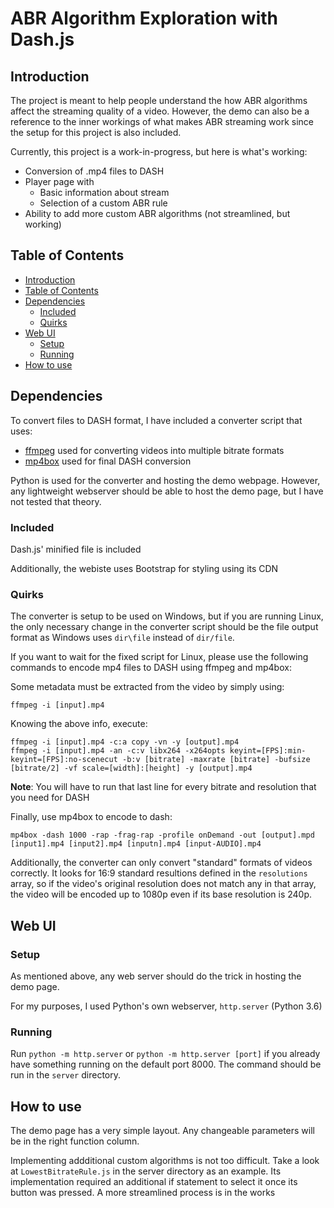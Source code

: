 # ABR Algorithm Exploration with Dash.js

## Introduction

The project is meant to help people understand the how ABR algorithms affect the streaming quality of a video. However, the demo can also be a reference to the inner workings of what makes ABR streaming work since the setup for this project is also included.

Currently, this project is a work-in-progress, but here is what's working:
* Conversion of .mp4 files to DASH
* Player page with
    * Basic information about stream
    * Selection of a custom ABR rule
* Ability to add more custom ABR algorithms (not streamlined, but working)

## Table of Contents

* [Introduction](https://github.com/ivanscode/abrlab#introduction)
* [Table of Contents](https://github.com/ivanscode/abrlab#table-of-contents)
* [Dependencies](https://github.com/ivanscode/abrlab#dependencies)
    * [Included](https://github.com/ivanscode/abrlab#included)
    * [Quirks](https://github.com/ivanscode/abrlab#quirks)
* [Web UI](https://github.com/ivanscode/abrlab#web-ui)
    * [Setup](https://github.com/ivanscode/abrlab#setup)
    * [Running](https://github.com/ivanscode/abrlab#running)
* [How to use](https://github.com/ivanscode/abrlab#how-to-use)

## Dependencies
To convert files to DASH format, I have included a converter script that uses:
* [ffmpeg](https://www.ffmpeg.org/download.html) used for converting videos into multiple bitrate formats
* [mp4box](https://github.com/gpac/gpac/wiki/MP4Box-Introduction) used for final DASH conversion

Python is used for the converter and hosting the demo webpage. However, any lightweight webserver should be able to host the demo page, but I have not tested that theory.

### Included
Dash.js' minified file is included

Additionally, the webiste uses Bootstrap for styling using its CDN

### Quirks
The converter is setup to be used on Windows, but if you are running Linux, the only necessary change in the converter script should be the file output format as Windows uses `dir\file` instead of `dir/file`.

If you want to wait for the fixed script for Linux, please use the following commands to encode mp4 files to DASH using ffmpeg and mp4box:

Some metadata must be extracted from the video by simply using:
```console
ffmpeg -i [input].mp4
```

Knowing the above info, execute:
```console
ffmpeg -i [input].mp4 -c:a copy -vn -y [output].mp4
ffmpeg -i [input].mp4 -an -c:v libx264 -x264opts keyint=[FPS]:min-keyint=[FPS]:no-scenecut -b:v [bitrate] -maxrate [bitrate] -bufsize [bitrate/2] -vf scale=[width]:[height] -y [output].mp4
```
**Note**: You will have to run that last line for every bitrate and resolution that you need for DASH


Finally, use mp4box to encode to dash:
```console
mp4box -dash 1000 -rap -frag-rap -profile onDemand -out [output].mpd [input1].mp4 [input2].mp4 [inputn].mp4 [input-AUDIO].mp4
```

Additionally, the converter can only convert "standard" formats of videos correctly. It looks for 16:9 standard resultions defined in the `resolutions` array, so if the video's original resolution
does not match any in that array, the video will be encoded up to 1080p even if its base resolution is 240p.

## Web UI
### Setup
As mentioned above, any web server should do the trick in hosting the demo page.

For my purposes, I used Python's own webserver, `http.server` (Python 3.6)

### Running
Run `python -m http.server` or `python -m http.server [port]` if you already have something running on the default port 8000.
The command should be run in the `server` directory.

## How to use
The demo page has a very simple layout. Any changeable parameters will be in the right function column.

Implementing addditional custom algorithms is not too difficult. Take a look at `LowestBitrateRule.js` in the server directory as an example. Its implementation required an additional if statement to select it once its button was pressed. A more streamlined
process is in the works